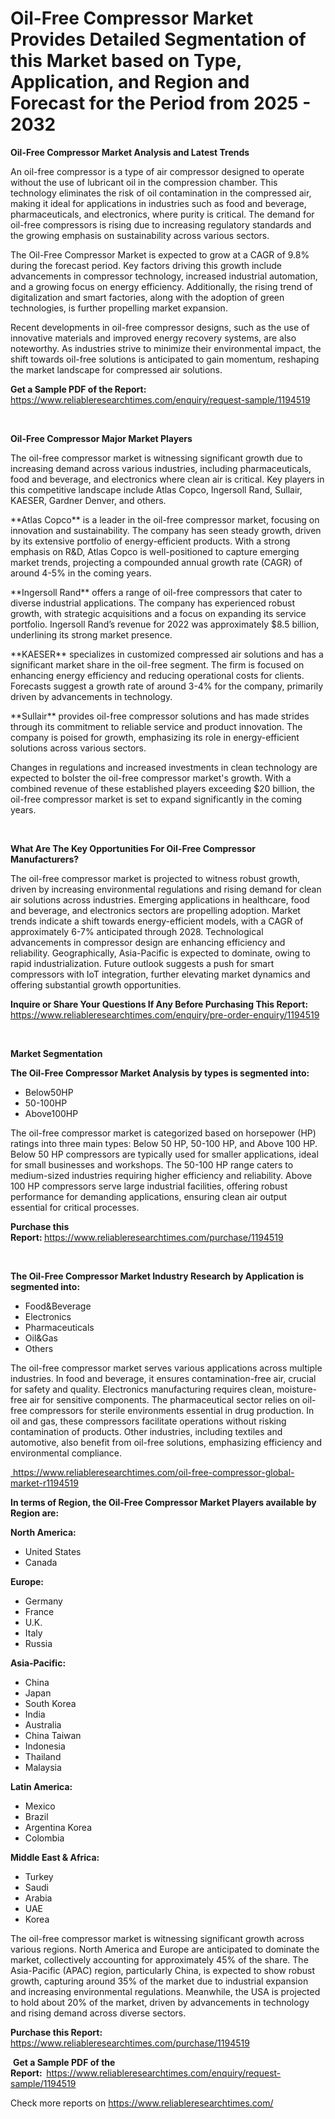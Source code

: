 <p><h1>Oil-Free Compressor Market Provides Detailed Segmentation of this Market based on Type, Application, and Region and Forecast for the Period from 2025 - 2032</h1></p><p><strong>Oil-Free Compressor Market Analysis and Latest Trends</strong></p>
<p><p>An oil-free compressor is a type of air compressor designed to operate without the use of lubricant oil in the compression chamber. This technology eliminates the risk of oil contamination in the compressed air, making it ideal for applications in industries such as food and beverage, pharmaceuticals, and electronics, where purity is critical. The demand for oil-free compressors is rising due to increasing regulatory standards and the growing emphasis on sustainability across various sectors.</p><p>The Oil-Free Compressor Market is expected to grow at a CAGR of 9.8% during the forecast period. Key factors driving this growth include advancements in compressor technology, increased industrial automation, and a growing focus on energy efficiency. Additionally, the rising trend of digitalization and smart factories, along with the adoption of green technologies, is further propelling market expansion. </p><p>Recent developments in oil-free compressor designs, such as the use of innovative materials and improved energy recovery systems, are also noteworthy. As industries strive to minimize their environmental impact, the shift towards oil-free solutions is anticipated to gain momentum, reshaping the market landscape for compressed air solutions.</p></p>
<p><strong>Get a Sample PDF of the Report:&nbsp;</strong> <a href="https://www.reliableresearchtimes.com/enquiry/request-sample/1194519?utm_campaign=3170&utm_medium=2&utm_source=Github&utm_content=ia&utm_term=22032025&utm_id=oil-free-compressor">https://www.reliableresearchtimes.com/enquiry/request-sample/1194519</a></p>
<p>&nbsp;</p>
<p><strong>Oil-Free Compressor Major Market Players</strong></p>
<p><p>The oil-free compressor market is witnessing significant growth due to increasing demand across various industries, including pharmaceuticals, food and beverage, and electronics where clean air is critical. Key players in this competitive landscape include Atlas Copco, Ingersoll Rand, Sullair, KAESER, Gardner Denver, and others.</p><p>**Atlas Copco** is a leader in the oil-free compressor market, focusing on innovation and sustainability. The company has seen steady growth, driven by its extensive portfolio of energy-efficient products. With a strong emphasis on R&D, Atlas Copco is well-positioned to capture emerging market trends, projecting a compounded annual growth rate (CAGR) of around 4-5% in the coming years.</p><p>**Ingersoll Rand** offers a range of oil-free compressors that cater to diverse industrial applications. The company has experienced robust growth, with strategic acquisitions and a focus on expanding its service portfolio. Ingersoll Rand’s revenue for 2022 was approximately $8.5 billion, underlining its strong market presence.</p><p>**KAESER** specializes in customized compressed air solutions and has a significant market share in the oil-free segment. The firm is focused on enhancing energy efficiency and reducing operational costs for clients. Forecasts suggest a growth rate of around 3-4% for the company, primarily driven by advancements in technology.</p><p>**Sullair** provides oil-free compressor solutions and has made strides through its commitment to reliable service and product innovation. The company is poised for growth, emphasizing its role in energy-efficient solutions across various sectors.</p><p>Changes in regulations and increased investments in clean technology are expected to bolster the oil-free compressor market's growth. With a combined revenue of these established players exceeding $20 billion, the oil-free compressor market is set to expand significantly in the coming years.</p></p>
<p>&nbsp;</p>
<p><strong>What Are The Key Opportunities For Oil-Free Compressor Manufacturers?</strong></p>
<p><p>The oil-free compressor market is projected to witness robust growth, driven by increasing environmental regulations and rising demand for clean air solutions across industries. Emerging applications in healthcare, food and beverage, and electronics sectors are propelling adoption. Market trends indicate a shift towards energy-efficient models, with a CAGR of approximately 6-7% anticipated through 2028. Technological advancements in compressor design are enhancing efficiency and reliability. Geographically, Asia-Pacific is expected to dominate, owing to rapid industrialization. Future outlook suggests a push for smart compressors with IoT integration, further elevating market dynamics and offering substantial growth opportunities.</p></p>
<p><strong>Inquire or Share Your Questions If Any Before Purchasing This Report:</strong> <a href="https://www.reliableresearchtimes.com/enquiry/pre-order-enquiry/1194519?utm_campaign=3170&utm_medium=2&utm_source=Github&utm_content=ia&utm_term=22032025&utm_id=oil-free-compressor">https://www.reliableresearchtimes.com/enquiry/pre-order-enquiry/1194519</a></p>
<p>&nbsp;</p>
<p><strong>Market Segmentation</strong></p>
<p><strong>The Oil-Free Compressor Market Analysis by types is segmented into:</strong></p>
<p><ul><li>Below50HP</li><li>50-100HP</li><li>Above100HP</li></ul></p>
<p><p>The oil-free compressor market is categorized based on horsepower (HP) ratings into three main types: Below 50 HP, 50-100 HP, and Above 100 HP. Below 50 HP compressors are typically used for smaller applications, ideal for small businesses and workshops. The 50-100 HP range caters to medium-sized industries requiring higher efficiency and reliability. Above 100 HP compressors serve large industrial facilities, offering robust performance for demanding applications, ensuring clean air output essential for critical processes.</p></p>
<p><strong>Purchase this Report:&nbsp;</strong><a href="https://www.reliableresearchtimes.com/purchase/1194519?utm_campaign=3170&utm_medium=2&utm_source=Github&utm_content=ia&utm_term=22032025&utm_id=oil-free-compressor">https://www.reliableresearchtimes.com/purchase/1194519</a></p>
<p>&nbsp;</p>
<p><strong>The Oil-Free Compressor Market Industry Research by Application is segmented into:</strong></p>
<p><ul><li>Food&Beverage</li><li>Electronics</li><li>Pharmaceuticals</li><li>Oil&Gas</li><li>Others</li></ul></p>
<p><p>The oil-free compressor market serves various applications across multiple industries. In food and beverage, it ensures contamination-free air, crucial for safety and quality. Electronics manufacturing requires clean, moisture-free air for sensitive components. The pharmaceutical sector relies on oil-free compressors for sterile environments essential in drug production. In oil and gas, these compressors facilitate operations without risking contamination of products. Other industries, including textiles and automotive, also benefit from oil-free solutions, emphasizing efficiency and environmental compliance.</p></p>
<p><a href="https://www.reliableresearchtimes.com/oil-free-compressor-global-market-r1194519?utm_campaign=3170&utm_medium=2&utm_source=Github&utm_content=ia&utm_term=22032025&utm_id=oil-free-compressor">&nbsp;https://www.reliableresearchtimes.com/oil-free-compressor-global-market-r1194519</a></p>
<p><strong>In terms of Region, the Oil-Free Compressor Market Players available by Region are:</strong></p>
<p>
    <p> <strong> North America: </strong>
        <ul>
            <li>United States</li>
            <li>Canada</li>
        </ul>
        </p> 
    <p> <strong> Europe: </strong>
        <ul>
            <li>Germany</li>
            <li>France</li>
            <li>U.K.</li>
            <li>Italy</li>
            <li>Russia</li>
        </ul>
        </p> 
    <p> <strong> Asia-Pacific: </strong>
        <ul>
            <li>China</li>
            <li>Japan</li>
            <li>South Korea</li>
            <li>India</li>
            <li>Australia</li>
            <li>China Taiwan</li>
            <li>Indonesia</li>
            <li>Thailand</li>
            <li>Malaysia</li>
        </ul>
        </p> 
    <p> <strong> Latin America: </strong>
        <ul>
            <li>Mexico</li>
            <li>Brazil</li>
            <li>Argentina Korea</li>
            <li>Colombia</li>
        </ul>
        </p> 
    <p> <strong> Middle East & Africa: </strong>
        <ul>
            <li>Turkey</li>
            <li>Saudi</li>
            <li>Arabia</li>
            <li>UAE</li>
            <li>Korea</li>
        </ul>
    </p>
    </p>
<p><p>The oil-free compressor market is witnessing significant growth across various regions. North America and Europe are anticipated to dominate the market, collectively accounting for approximately 45% of the share. The Asia-Pacific (APAC) region, particularly China, is expected to show robust growth, capturing around 35% of the market due to industrial expansion and increasing environmental regulations. Meanwhile, the USA is projected to hold about 20% of the market, driven by advancements in technology and rising demand across diverse sectors.</p></p>
<p><strong>Purchase this Report: </strong><a href="https://www.reliableresearchtimes.com/purchase/1194519?utm_campaign=3170&utm_medium=2&utm_source=Github&utm_content=ia&utm_term=22032025&utm_id=oil-free-compressor">https://www.reliableresearchtimes.com/purchase/1194519</a></p>
<p>&nbsp;<strong>Get a Sample PDF of the Report:&nbsp;&nbsp;</strong><a href="https://www.reliableresearchtimes.com/enquiry/request-sample/1194519?utm_campaign=3170&utm_medium=2&utm_source=Github&utm_content=ia&utm_term=22032025&utm_id=oil-free-compressor">https://www.reliableresearchtimes.com/enquiry/request-sample/1194519</a></p>
<p><strong></strong></p>
<p>Check more reports on <a href="https://www.reliableresearchtimes.com/?utm_campaign=3170&utm_medium=2&utm_source=Github&utm_content=ia&utm_term=22032025&utm_id=oil-free-compressor">https://www.reliableresearchtimes.com/</a></p>